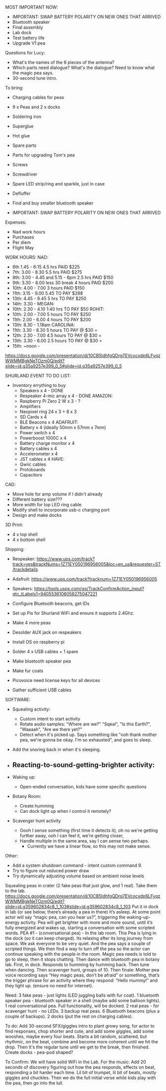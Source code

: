 MOST IMPORTANT NOW:
* IMPORTANT: SWAP BATTERY POLARITY ON NEW ONES THAT ARRIVED
* Bluetooth speaker
* Final assembly
* Lab dock
* Test battery life
* Upgrade V1 pea

Questions for Lucy:
* What's the names of the 6 pieces of the antenna?
* Which parts need dialogue? What's the dialogue? Need to know what the magic pea says.
* 30-second tune intro.


To bring:
* Charging cables for peas
* 9 x Peas and 2 x docks
* Soldering iron
* Superglue
* Hot glue
* Spare parts
* Parts for upgrading Tom's pea
* Screws
* Screwdriver
* Spare LED strip/ring and sparkle, just in case
* Defluffer





* Find and buy smaller bluetooth speaker


* IMPORTANT: SWAP BATTERY POLARITY ON NEW ONES THAT ARRIVED

Expenses:
- Nad work hours
- Purchases
- Per diem
- Flight May

WORK HOURS:
NAD:
* 6th 1.45 - 6:15 4.5 hrs PAID $225
* 7th: 3.00 - 8.30 5.5 hrs PAID $275
* 8th: 3.00 - 4.45 and 5.15 - 6pm 2.5 hrs PAID $150
* 9th: 3.30 - 8.00 less 30 break 4 hours PAID $200
* 10th: 4.00 - 7.00 3 hours PAID $150
* 11th: 3.15 - 9.00 5.45 TO PAY $288
* 13th: 4.45 - 9.45 5 hrs TO PAY $250
* 14th: 3.30 - 
MEGAN:
* 10th: 2.30 - 4.10 1:40 hrs TO PAY $50
ROHIT:
* 10th: 2.00 - 7.00 5 hours TO PAY $250
* 11th: 2.00 -  6.00 4 hours TO PAY $200
* 13th: 8.30 - 1.18am
CAROLINA:
* 11th: 3.30 - 8.30 5 hours TO PAY @ $30 = 
* 12th: 2.30 - 7.00 4.5 hours TO PAY @ $30 = 
* 13th: 3.30 - 6.00 2.5 hours TO PAY @ $30 = 
* 15th: ~noon - 

https://docs.google.com/presentation/d/10CB5ldhfgQDrg7EVcocxdp6LFyqzWWMMBgkNeTOzm0Q/edit?slide=id.g35a9257e399_0_5#slide=id.g35a9257e399_0_5

SHURLAND EVENT TO DO LIST:
* Inventory errything to buy
  * Speakers x 4 - DONE
  * Respeaker 4-mic array x 4 - DONE
  AMAZON:
  * Raspberry Pi Zero 2 W x 3 - ?
  * Amplifiers
  * Neopixel ring 24 x 3 + 8 x 3
  * SD Cards x 4
  * BLE Beacons x 4
  ADAFRUIT:  
  * Battery x 4 (ideally 50mm x 57mm x 7mm)
  * Power switch x 4
  * Powerboost 1000C x 4
  * Battery charge monitor x 4
  * Battery cables x 4
  * Accelerometer x 4
  * JST cables x 4
  HAVE:
  * Qwiic cables
  * Protoboards
  * Capacitors

CAD:
* Move hole for amp volume if I didn't already
* Different battery size???
* More width for top LED ring cable
* Modify shell to incorporate usb-c charging port
* Design and make docks

3D Print:
* 4 x top shell
* 4 x bottom shell

Shipping:
* Respeaker: https://www.ups.com/track?track=yes&trackNums=1Z71EY050196956005&loc=en_us&requester=ST/trackdetails
* Adafruit: https://www.ups.com/track?tracknum=1Z71EY050196956005
* Speakers: https://tools.usps.com/go/TrackConfirmAction_input?qtc_tLabels1=9405536106058275047221

* Configure Bluetooth beacons, get IDs
* Set up Pis for Shurland WiFi and ensure it supports 2.4Ghz.
* Make 4 more peas
* Desolder AUX jack on respeakers
* Install OS on raspberry pi
* Solder 4 x USB cables + 1 spare
* Make bluetooth speaker pea
* Make fur coats
* Picovoice need license keys for all devices
* Gather sufficient USB cables


SOFTWARE:
* Squealing activity:
  - Custom intent to start activity
  - Rotate audio samples: "Where are we?" "Sqeal", "Is this Earth?", "Waaaah", "Are we there yet?"
  - Detect when it's picked up. Says something like "ooh thank mother pea, we're gonna be okay. I'm so exhausted", and goes to sleep.

* Add the snoring back in when it's sleeping.

* Reacting-to-sound-getting-brighter activity:
  - 
* Waking up:
  - Open-ended conversation, kids have some specific questions 

* Botany Room:
  - Create humming
  - Can dock light up when I control it remotely?

* Scavenger hunt activity
  - Oooh I sense something (first time it detects it), oh no we're getting further away, ooh I can feel it, we're getting closer, 
  - Handle multiple in the same area, say I can sense two perhaps.
    - Currently we have a linear flow, so this may not make sense.

Other:
* Add a system shutdown command - intent custom command 9. 
* Try to figure out reduced power draw 
* Try dynamically adjusting volume based on ambient noise levels


Squealing peas in crater (2 fake peas that just glow, and 1 real).
Take them to the lab.
https://docs.google.com/presentation/d/10CB5ldhfgQDrg7EVcocxdp6LFyqzWWMMBgkNeTOzm0Q/edit?slide=id.g359602834c8_1_103#slide=id.g359602834c8_1_103 
Put it in dock in lab (or see below, there’s already a pea in there)
It’s asleep. At some point actor will say “magic pea, can you hear us?”, triggering the waking-up-energy activity.  Pea will get brighter with more and more sound, until it’s fully energized and wakes up, starting a conversation with some scripted words. 
PEA #1 - (conversational pea) - In the lab room. This Pea is lying in the dock (so it can keep charged). Its relaxing after its long journey from space. We ask everyone to be very quiet. And the pea says a couple of scripted things. We then find a way to turn off the pea so the actor can continue speaking with the people in the room.
Magic pea needs is told to go to sleep, then it stops chatting. 
Then dance with bluetooth pea in botany lab. First, in dock. Responds to humming by humming back. Then tune when dancing. 
Then scavenger hunt, groups of 10.
Then finale: Mother pea voice recording says “Hey magic peas, don’t be afraid” or something, that’s the trigger phrase for an activity where they respond: “Hello mummy!” and they light up. (ensure no need for internet).

Need:
3 fake peas - just lights (LED juggling balls with fur coat).
1 bluetooth speaker pea - bluetooth speaker in a shell (maybe add some balloon lights).
1 real conversational pea. Full functionality, will be docked.
2 real peas - for scavenger hunt - no LEDs.
3 backup real peas.
6 Bluetooth beacons (plus a couple of backups).
2 docks (put the rest on charging cables).

To do:
Add 30-second SFX/giggles intro to plant growy song, for actor to find responses, chop shorter and cute, and add some giggles, add some wooshes, maybe every four beats. Starts a bit random, scattered, but rhythmic, on the beat, combine and become more coherent until we hit the drop. Then it's the regular tune until we get to the break, then finished.
Create docks - pea-pod shaped?

To Confirm:
We will have solid WiFi in the Lab.
For the music: Add 20 seconds of discovery figuring out how the pea responds, effects on beat, responding a bit harder each time. Lil bit of trumpet, lil bit of beats, mostly giggles and chuckles. Then we do the full initial verse while kids play with the pea, then go into the lull.

